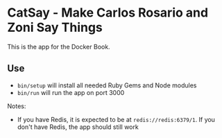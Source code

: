 # CatSay - Make Carlos Rosario and Zoni Say Things

This is the app for the Docker Book.

## Use

* `bin/setup` will install all needed Ruby Gems and Node modules
* `bin/run` will run the app on port 3000

Notes:

* If you have Redis, it is expected to be at `redis://redis:6379/1`.  If you don't have Redis, the app should still work
